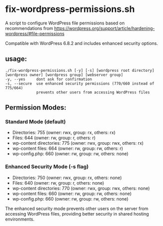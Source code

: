 # fix-wordpress-permissions.sh

A script to configure WordPress file permissions based on recommendations from https://wordpress.org/support/article/hardening-wordpress/#file-permissions

Compatible with WordPress 6.8.2 and includes enhanced security options.

## usage:

    ./fix-wordpress-permissions.sh [-y] [-s] [wordpress root directory] [wordpress owner] [wordpress group] [webserver group]
    -y, --yes     dont ask for confirmation
    -s, --secure  use enhanced security permissions (770/660 instead of 775/664)
                  prevents other users from accessing WordPress files

## Permission Modes:

### Standard Mode (default)
- Directories: 755 (owner: rwx, group: rx, others: rx)
- Files: 644 (owner: rw, group: r, others: r)
- wp-content directories: 775 (owner: rwx, group: rwx, others: rx)
- wp-content files: 664 (owner: rw, group: rw, others: r)
- wp-config.php: 660 (owner: rw, group: rw, others: none)

### Enhanced Security Mode (-s flag)
- Directories: 750 (owner: rwx, group: rx, others: none)
- Files: 640 (owner: rw, group: r, others: none)
- wp-content directories: 770 (owner: rwx, group: rwx, others: none)
- wp-content files: 660 (owner: rw, group: rw, others: none)
- wp-config.php: 660 (owner: rw, group: rw, others: none)

The enhanced security mode prevents other users on the server from accessing WordPress files, providing better security in shared hosting environments.
